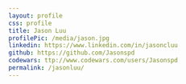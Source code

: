 ```yaml
---
layout: profile
css: profile
title: Jason Luu
profilePic: /media/jason.jpg
linkedin: https://www.linkedin.com/in/jasoncluu
github: https://github.com/Jasonspd
codewars: ttp://www.codewars.com/users/Jasonspd
permalink: /jasonluu/
---
```


